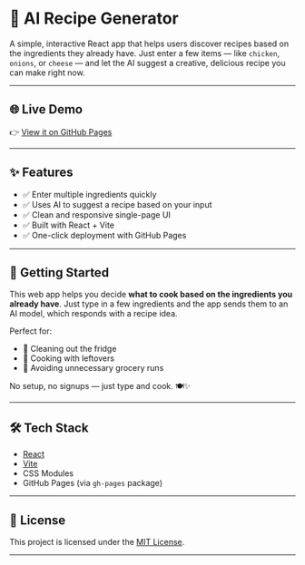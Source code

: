 # 🧠 AI Recipe Generator

A simple, interactive React app that helps users discover recipes based on the ingredients they already have. Just enter a few items — like `chicken`, `onions`, or `cheese` — and let the AI suggest a creative, delicious recipe you can make right now.

---

## 🌐 Live Demo

👉 [View it on GitHub Pages](https://github.com/ZainAchak/ChefX)

---

## ✨ Features

- ✅ Enter multiple ingredients quickly
- ✅ Uses AI to suggest a recipe based on your input
- ✅ Clean and responsive single-page UI
- ✅ Built with React + Vite
- ✅ One-click deployment with GitHub Pages

---

## 🚀 Getting Started

This web app helps you decide **what to cook based on the ingredients you already have**. Just type in a few ingredients and the app sends them to an AI model, which responds with a recipe idea.

Perfect for:

- 🧊 Cleaning out the fridge
- 🍲 Cooking with leftovers
- 🛒 Avoiding unnecessary grocery runs

No setup, no signups — just type and cook. 🍽️✨

---

## 🛠️ Tech Stack

- [React](https://reactjs.org/)
- [Vite](https://vitejs.dev/)
- CSS Modules
- GitHub Pages (via `gh-pages` package)

---

## 📃 License

This project is licensed under the [MIT License](LICENSE).

---
